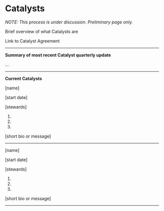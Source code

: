 # Catalysts

*NOTE: This process is under discussion. Preliminary page only.*

Brief overview of what Catalysts are

Link to Catalyst Agreement

---

**Summary of most recent Catalyst quarterly update**

...

---

**Current Catalysts**

[name]

[start date]

[stewards]

1.

2.

3.

[short bio or message]

-----

[name]

[start date]

[stewards]

1.

2.

3.

[short bio or message]

---
